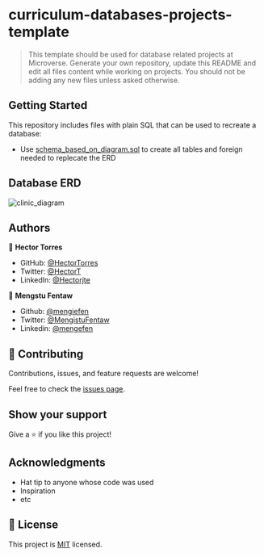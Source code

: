 # curriculum-databases-projects-template

> This template should be used for database related projects at Microverse.
> Generate your own repository, update this README and edit all files content while working on projects. You should not be adding any new files unless asked otherwise.


## Getting Started

This repository includes files with plain SQL that can be used to recreate a database:

- Use [schema_based_on_diagram.sql](./schema_based_on_diagram.sql) to create all tables and foreign needed to replecate the ERD 

## Database ERD
![clinic_diagram](https://user-images.githubusercontent.com/31547587/166554715-22a9218c-8ff2-4d5e-86af-7884950f116c.png)

## Authors

👤 **Hector Torres**

- GitHub: [@HectorTorres](https://github.com/HectorTorresE)
- Twitter: [@HectorT](https://twitter.com/HectorT00406915)
- LinkedIn: [@Hectorjte](https://www.linkedin.com/in/hectorjte/)

👤 **Mengstu Fentaw**

- Github: [@mengiefen](https://github.com/mengiefen)
- Twitter: [@MengistuFentaw](https://twitter.com/MengistuFentaw)
- Linkedin: [@mengefen](https://www.linkedin.com/in/mengefen/)

## 🤝 Contributing

Contributions, issues, and feature requests are welcome!

Feel free to check the [issues page](../../issues/).

## Show your support

Give a ⭐️ if you like this project!

## Acknowledgments

- Hat tip to anyone whose code was used
- Inspiration
- etc

## 📝 License

This project is [MIT](./MIT.md) licensed.
